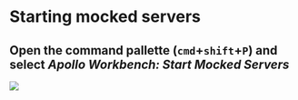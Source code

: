 # Starting mocked servers

## Open the command pallette (`cmd`+`shift`+`P`) and select _Apollo Workbench: Start Mocked Servers_

![](https://storage.googleapis.com/apollo-workbench-vscode/workbench-start-mocks.png)
